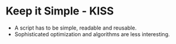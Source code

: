 # Keep it Simple - KISS

* A script has to be simple, readable and reusable.
* Sophisticated optimization and algorithms are less interesting.


